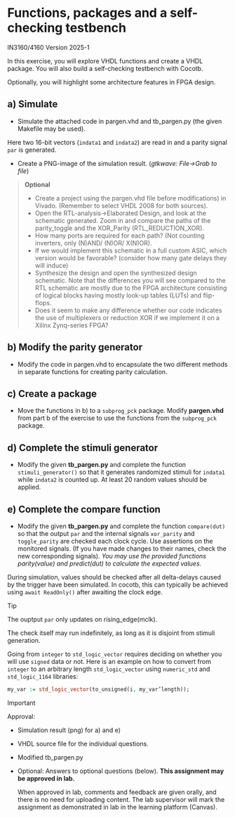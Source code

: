 # Functions, packages and a self-checking testbench
IN3160/4160
Version 2025-1

In this exercise, you will explore VHDL functions and create a VHDL package. You will also build a self-checking testbench with Cocotb. 

Optionally, you will highlight some architecture features in FPGA design. 

## a)	Simulate 
* Simulate the attached code in pargen.vhd and tb_pargen.py (the given Makefile may be used).
  
Here two 16-bit vectors (`indata1` and  `indata2`) are read in and a parity signal `par` is generated. 

* Create a PNG-image of the simulation result.
  (_gtkwave: File->Grab to file_)

> **Optional** 
> * Create a project using the pargen.vhd file before modifications) in Vivado. (Remember to select VHDL 2008 for both sources).
> * Open the RTL-analysis->Elaborated Design, and look at the schematic generated. 
    Zoom in and compare the paths of the parity_toggle and the XOR_Parity (RTL_REDUCTION_XOR).
> * How many ports are required for each path? 
    (Not counting inverters, only (N)AND/ (N)OR/ X(N)OR).
> *  If we would implement this schematic in a full custom ASIC, which version would be favorable? 
     (consider how many gate delays they will induce)
> *   Synthesize the design and open the synthesized design schematic.
>      Note that the differences you will see compared to the RTL schematic are mostly due to the FPGA architecture consisting of logical blocks having mostly look-up tables (LUTs) and flip-flops.
> * Does it seem to make any difference whether our code indicates the use of multiplexers or reduction XOR if we implement it on a Xilinx Zynq-series FPGA?


## b) Modify the parity generator
* Modify the code in pargen.vhd to encapsulate the two different methods in separate functions for creating parity calculation.

## c)	Create a package 
* Move the functions in b) to a `subprog_pck` package. Modify **pargen.vhd** from part b of the exercise to use the functions from the `subprog_pck` package.
  
## d)	Complete the stimuli generator 
* Modify the given **tb_pargen.py** and complete the function `stimuli_generator()` so that it generates randomized stimuli for `indata1` while `indata2` is counted up.
At least 20 random values should be applied. 

## e)	Complete the compare function
* Modify the given **tb_pargen.py** and complete the function `compare(dut)` so that the output `par` and the internal signals `xor_parity` and `toggle_parity` are checked each clock cycle. 
  Use assertions on the monitored signals.
  (If you have made changes to their names, check the new corresponding signals). 
  _You may use the provided functions parity(value) and predict(dut) to calculate the expected values._

During simulation, values should be checked after all delta-delays caused by the trigger have been simulated. 
In cocotb, this can typically be achieved using `await ReadOnly()` after awaiting the clock edge. 

> [!TIP]
> The ouptput `par` only updates on rising_edge(mclk).
>
> The check itself may run indefinitely, as long as it is disjoint from stimuli generation.
>
> Going from `integer` to `std_logic_vector` requires deciding on whether you will use `signed` data or not.
> Here is an example on how to convert from `integer` to an arbitrary length `std_logic_vector` using `numeric_std` and `std_logic_1164` libraries:
 ```vhdl
 my_var := std_logic_vector(to_unsigned(i, my_var’length));
 ```

> [!IMPORTANT]
> Approval:
> * Simulation result (png)  for a) and e)
> * VHDL source file for the individual questions.
> * Modified tb_pargen.py
> * Optional: Answers to optional questions (below).
> **This assignment may be approved in lab.**
>   
>   When approved in lab, comments and feedback are given orally, and there is no need for uploading content.
>   The lab supervisor will mark the assignment as demonstrated in lab in the learning platform (Canvas).


